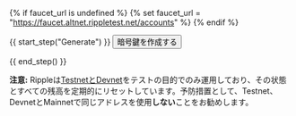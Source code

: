 {% if faucet_url is undefined %}
  {% set faucet_url = "https://faucet.altnet.rippletest.net/accounts" %}
{% endif %}

{{ start_step("Generate") }}
<button id="generate-creds-button" class="btn btn-primary">暗号鍵を作成する</button>
<div id='loader-0' style="display: none;"><img class='throbber' src="assets/img/xrp-loader-96.png">暗号鍵を作成しています…</div>
<div id='address'></div>
<div id='secret'></div>
<div id='balance'></div>
<div id="populate-creds-status"></div>
{{ end_step() }}
<script type="application/javascript">
$(document).ready( () => {

  $("#generate-creds-button").click( () => {
    // Wipe existing results
    $("#address").html("")
    $("#secret").html("")
    $("#balance").html("")
    $("#populate-creds-status").html("")

    $("#loader-generate").show()

    $.ajax({
      url: "{{faucet_url}}",
      type: 'POST',
      dataType: 'json',
      success: function(data) {
        $("#loader-generate").hide()
        $("#address").hide().html("<strong>アドレス:</strong> " +
          '<span id="use-address">' +
          data.account.address
          + "</span>").show()
        $("#secret").hide().html('<strong>シード:</strong> ' +
          '<span id="use-secret">' +
          data.account.secret +
          "</span>").show()
        $("#balance").hide().html('<strong>残高:</strong> ' +
          Number(data.balance).toLocaleString('en') +
          ' XRP').show()

        // Automatically populate examples with these credentials...
        // Set sender address
        $("code span:contains('"+EXAMPLE_ADDR+"')").each( function() {
          let eltext = $(this).text()
          $(this).text( eltext.replace(EXAMPLE_ADDR, data.account.address) )
        })

        // Set sender secret
        $("code span:contains('"+EXAMPLE_SECRET+"')").each( function() {
          let eltext = $(this).text()
          $(this).text( eltext.replace(EXAMPLE_SECRET, data.account.secret) )
        })

        $("#populate-creds-status").text("このページの例にこのアドレスとシードを入力しました。")

        complete_step("Generate")

      },
      error: function() {
        $("#loader-generate").hide();
        $("#populate-creds-status").html(
          `<p class="devportal-callout warning"><strong>エラー:</strong>
          テストネットワークFaucetにエラーが発生しました。もう一度試してください。`);
      }
    })
  })

  const EXAMPLE_ADDR = "rPT1Sjq2YGrBMTttX4GZHjKu9dyfzbpAYe"
  const EXAMPLE_SECRET = "s████████████████████████████"

})
</script>

**注意:** Rippleは[TestnetとDevnet](parallel-networks.html)をテストの目的でのみ運用しており、その状態とすべての残高を定期的にリセットしています。予防措置として、Testnet、DevnetとMainnetで同じアドレスを使用**しない**ことをお勧めします。

